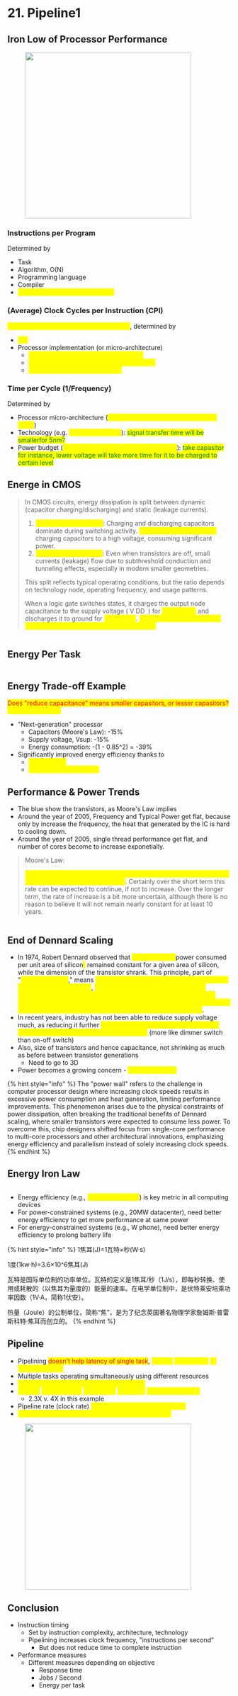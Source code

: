 # 21. Pipeline1

## Iron Low of Processor Performance

<figure><img src=".gitbook/assets/image (205).png" alt="" width="375"><figcaption></figcaption></figure>

### Instructions per Program

Determined by

* Task
* Algorithm, O(N)
* Programming language
* Compiler
* <mark style="color:yellow;">Instruction Set Architecture (ISA)</mark>

### (Average) Clock Cycles per Instruction (CPI)

<mark style="color:yellow;">How much clocks to finish one instruction</mark>, determined by

* <mark style="color:yellow;">ISA</mark>
* Processor implementation (or micro-architecture)
  * <mark style="color:yellow;">For single-cycle RISC-V design, CPI = 1</mark>
  * <mark style="color:yellow;">Complex instructions (e.g. strcpy), CPI >> 1</mark>
  * <mark style="color:yellow;">Superscalar processors, CPI < 1</mark>

### Time per Cycle (1/Frequency)

Determined by

* Processor micro-architecture (<mark style="color:yellow;">determines critical path through logic gates</mark>)
* Technology (e.g. <mark style="color:yellow;">5nm versus 28nm</mark>): <mark style="color:green;">signal transfer time will be smallerfor 5nm?</mark>
* Power budget (<mark style="color:yellow;">lower voltages reduce transistor speed</mark>): <mark style="color:green;">take capasitor for instance, lower voltage will take more time for it to be charged to certain level</mark>

## Energe in CMOS

> In CMOS circuits, energy dissipation is split between dynamic (capacitor charging/discharging) and static (leakage currents).
>
> 1. <mark style="color:yellow;">**Dynamic Power (70%)**</mark>: Charging and discharging capacitors dominate during switching activity. <mark style="color:yellow;">**Each clock cycle involves**</mark> charging capacitors to a high voltage, consuming significant power.
> 2. <mark style="color:yellow;">**Leakage Power (30%)**</mark>: Even when transistors are off, small currents (leakage) flow due to subthreshold conduction and tunneling effects, especially in modern smaller geometries.
>
> This split reflects typical operating conditions, but the ratio depends on technology node, operating frequency, and usage patterns.
>
> When a logic gate switches states, it charges the output node capacitance to the supply voltage ( V DD ​ ) for <mark style="color:yellow;">a high state</mark> and discharges it to ground for <mark style="color:yellow;">a low state</mark>. <mark style="color:yellow;">This process is essential for propagating logic signals through the circuit.</mark>

<figure><img src=".gitbook/assets/image (209).png" alt=""><figcaption></figcaption></figure>

## Energy Per Task

<figure><img src=".gitbook/assets/image (210).png" alt=""><figcaption></figcaption></figure>

## Energy Trade-off Example

<mark style="color:red;">Does "reduce capacitance" means smaller capasitors, or lesser capasitors?</mark> <mark style="color:yellow;">Should be smaller.</mark>

* "Next-generation" processor
  * Capacitors (Moore's Law): -15%
  * Supply voltage, Vsup: -15%
  * Energy consumption: -(1 - 0.85^2) = -39%
* Significantly improved energy efficiency thanks to
  * <mark style="color:yellow;">Moore's Law</mark>
  * <mark style="color:yellow;">Reduced supply voltage</mark>

## Performance & Power Trends

* The blue show the transistors, as Moore's Law implies
* Around the year of 2005, Frequency and Typical Power get flat, because only by increase the frequency, the heat that generated by the IC is hard to cooling down.
* Around the year of 2005, single thread performance get flat, and number of cores become to increase exponetially.

> Moore's Law:
>
> <mark style="color:yellow;">The complexity for minimum component costs has increased at a rate of roughly a factor of two per year</mark>. Certainly over the short term this rate can be expected to continue, if not to increase. Over the longer term, the rate of increase is a bit more uncertain, although there is no reason to believe it will not remain nearly constant for at least 10 years.

<figure><img src=".gitbook/assets/image (212).png" alt=""><figcaption></figcaption></figure>

## End of Dennard Scaling

* In 1974, Robert Dennard observed that <mark style="color:yellow;">power density(</mark>power consumed per unit area of silicon<mark style="color:yellow;">)</mark> remained constant for a given area of silicon, while the dimension of the transistor shrank. This principle, part of "<mark style="color:yellow;">Dennard scaling</mark>," means <mark style="color:yellow;">smaller transistors consume less power while maintaining performance</mark>, <mark style="color:yellow;">allowing for denser and more efficient circuits. It implies that reducing size does not increase heat per unit area, making it feasible to keep packing more transistors into chips while maintaining energy efficiency and manageable thermal outputs</mark>.
* In recent years, industry has not been able to reduce supply voltage much, as reducing it further <mark style="color:yellow;">would mean increasing "leakage power" where transistor switches don't fully turn off</mark> (more like dimmer switch than on-off switch)&#x20;
* Also, size of transistors and hence capacitance, not shrinking as much as before between transistor generations
  * Need to go to 3D&#x20;
* Power becomes a growing concern - <mark style="color:yellow;">the "power wall"</mark>

{% hint style="info" %}
The "power wall" refers to the challenge in computer processor design where increasing clock speeds results in excessive power consumption and heat generation, limiting performance improvements. This phenomenon arises due to the physical constraints of power dissipation, often breaking the traditional benefits of Dennard scaling, where smaller transistors were expected to consume less power. To overcome this, chip designers shifted focus from single-core performance to multi-core processors and other architectural innovations, emphasizing energy efficiency and parallelism instead of solely increasing clock speeds.
{% endhint %}

## Energy Iron Law

<figure><img src=".gitbook/assets/image (3) (1) (1) (1) (1) (1) (1) (1) (1) (1) (1) (1) (1).png" alt=""><figcaption></figcaption></figure>

* Energy efficiency (e.g., <mark style="color:yellow;">instructions/Joule</mark>) is key metric in all computing devices
* For power-constrained systems (e.g., 20MW datacenter), need better energy efficiency to get more performance at same power
* For energy-constrained systems (e.g., W phone), need better energy efficiency to prolong battery life

{% hint style="info" %}
1焦耳(J)=1瓦特×秒(W·s)

1度(1kw·h)=3.6×10^6焦耳(J)

瓦特是国际单位制的功率单位。瓦特的定义是1焦耳/秒（1J/s），即每秒转换、使用或耗散的（以焦耳为量度的）能量的速率。在电学单位制中，是伏特乘安培乘功率因数（1V·A，简称1伏安）。

热量（Joule）的公制单位，简称“焦”，是为了纪念英国著名物理学家詹姆斯·普雷斯科特·焦耳而创立的。
{% endhint %}

## Pipeline

* Pipelining <mark style="color:red;">doesn't help latency of single task</mark>, <mark style="color:yellow;">it helps</mark> <mark style="color:yellow;"></mark><mark style="color:yellow;">**throughput**</mark> <mark style="color:yellow;"></mark><mark style="color:yellow;">of entire workload</mark>
* Multiple tasks operating simultaneously using different resources
* <mark style="color:yellow;">Potential speedup = Number of pipe stages</mark>
* <mark style="color:yellow;">Time to</mark> <mark style="color:yellow;"></mark><mark style="color:yellow;">**"fill" pipeline**</mark> <mark style="color:yellow;"></mark><mark style="color:yellow;">and time to</mark> <mark style="color:yellow;"></mark><mark style="color:yellow;">**"drain" it**</mark> <mark style="color:yellow;"></mark><mark style="color:yellow;">reduces speedup:</mark>&#x20;
  * 2.3X v. 4X in this example
* Pipeline rate (clock rate) <mark style="color:yellow;">limited by slowest pipeline stage</mark>&#x20;
* <mark style="color:yellow;">Unbalanced lengths of pipe stages reduce speedup;</mark>

<figure><img src=".gitbook/assets/image (1) (1) (1) (1) (1) (1) (1) (1) (1) (1) (1) (1) (1) (1) (1) (1).png" alt="" width="375"><figcaption></figcaption></figure>



## Conclusion

* Instruction timing
  * Set by instruction complexity, architecture, technology
  * Pipelining increases clock frequency, "instructions per second"
    * But does not reduce time to complete instruction
* Performance measures
  * Different measures depending on objective
    * Response time
    * Jobs / Second
    * Energy per task
